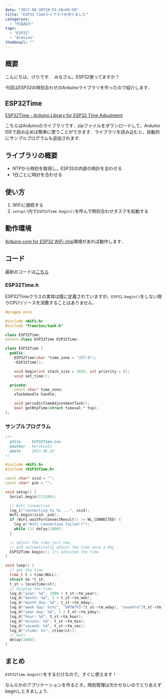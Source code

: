 ```yaml
---
date: "2017-08-30T10:55:38+09:00"
title: "ESP32 Timeライブラリを作りました"
categories:
  - "作品紹介"
tags:
  - "ESP32"
  - "Arduino"
thumbnail: ""
---
```


## 概要

こんにちは，けりです．
みなさん，ESP32使ってますか？

今回はESP32の時刻合わせのArduinoライブラリを作ったので紹介します．

<!--more-->

## ESP32Time

[ESP32Time - Arduino Library for ESP32 Time Adjustment](https://github.com/kerikun11/ESP32Time)

こちらはArduinoのライブラリです．zipファイルをダウンロードして，Arduino IDEで読み込めば簡単に使うことができます．ライブラリを読み込むと，自動的にサンプルプログラムも追加されます．

## ライブラリの概要

  * NTPから時刻を取得し，ESP32の内部の時計を合わせる
  * 1日ごとに時計を合わせる

## 使い方

  1. WiFiに接続する
  1. `setup()`内で`ESP32Time.begin()`を呼んで時刻合わせタスクを起動する

## 動作環境

[Arduino core for ESP32 WiFi chip](https://github.com/espressif/arduino-esp32)環境があれば動作します．

## コード

最新のコードは[こちら](https://github.com/kerikun11/ESP32Time)

### ESP32Time.h

ESP32Timeクラスの実体は既に定義されていますが，`ESP32.begin()`をしない限りCPUリソースを消費することはありません．

~~~cpp
#pragma once

#include <WiFi.h>
#include "freertos/task.h"

class ESP32Time;
extern class ESP32Time ESP32Time;

class ESP32Time {
  public:
    ESP32Time(char *time_zone = "JST-9");
    ~ESP32Time();

    void begin(int stack_size = 1024, int priority = 0);
    void set_time();

  private:
    const char* time_zone;
    xTaskHandle handle;

    void periodicTimeAdjustmentTask();
    bool getNtpTime(struct timeval * tvp);
};
~~~

### サンプルプログラム

~~~cpp
/**
  @file     ESP32Time.ino
  @author   kerikun11
  @date     2017.08.29
*/

#include <WiFi.h>
#include <ESP32Time.h>

const char* ssid = "";
const char* psk = "";

void setup() {
  Serial.begin(115200);

  // WiFi Connection
  log_i("connecting to %s ...", ssid);
  WiFi.begin(ssid, psk);
  if (WiFi.waitForConnectResult() != WL_CONNECTED) {
    log_e("WiFi connection failed:(");
    while (1) delay(1000);
  }

  // adjust the time just now,
  // and automatically adjust the time once a day
  ESP32Time.begin(); //< adjusted the time
}

void loop() {
  // get the time
  time_t t = time(NULL);
  struct tm *t_st;
  t_st = localtime(&t);
  // display the time
  log_d("year: %d", 1900 + t_st->tm_year);
  log_d("month: %d", 1 + t_st->tm_mon);
  log_d("month day: %d", t_st->tm_mday);
  log_d("week day: %c%c", "SMTWTFS"[t_st->tm_wday], "uouehra"[t_st->tm_wday]);
  log_d("year day: %d", 1 + t_st->tm_yday);
  log_d("hour: %d", t_st->tm_hour);
  log_d("minute: %d", t_st->tm_min);
  log_d("second: %d", t_st->tm_sec);
  log_d("ctime: %s", ctime(&t));
  // wait
  delay(1000);
}
~~~

## まとめ

`ESP32Time.begin()`をするだけなので，すぐに使えます！

なんらかのアプリケーションを作るとき，時刻管理は欠かせないのでとりあえずbeginしときましょう．

